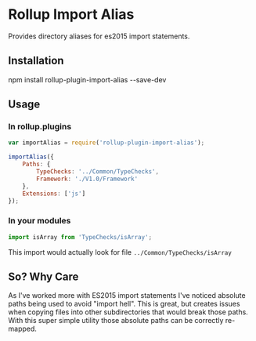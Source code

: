 Rollup Import Alias
=========

Provides directory aliases for es2015 import statements. 

## Installation

  npm install rollup-plugin-import-alias --save-dev

## Usage
### In rollup.plugins
```javascript
var importAlias = require('rollup-plugin-import-alias');

importAlias({
    Paths: {
        TypeChecks: '../Common/TypeChecks',
	    Framework: './V1.0/Framework'					
    },
    Extensions: ['js']
});
```
### In your modules
```javascript
import isArray from 'TypeChecks/isArray';
```
This import would actually look for file `../Common/TypeChecks/isArray`

## So? Why Care
As I've worked more with ES2015 import statements I've noticed absolute paths being used to avoid "import hell".  This is great, but creates issues when copying files into other subdirectories that would break those paths.  With this super simple utility those absolute paths can be correctly re-mapped. 
